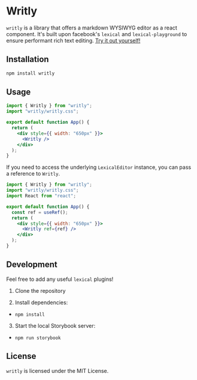 # Writly

`writly` is a library that offers a markdown WYSIWYG editor as a react component. It's built upon facebook's `lexical` and `lexical-playground` to ensure performant rich text editing. [Try it out yourself!](https://www.writ.ly)


## Installation

```bash
npm install writly
```

## Usage

```jsx
import { Writly } from "writly";
import "writly/writly.css";

export default function App() {
  return (
    <div style={{ width: "650px" }}>
      <Writly />
    </div>
  );
}
```

If you need to access the underlying `LexicalEditor` instance, you can pass a reference to `Writly`.

```jsx
import { Writly } from "writly";
import "writly/writly.css";
import React from "react";

export default function App() {
  const ref = useRef();
  return (
    <div style={{ width: "650px" }}>
      <Writly ref={ref} />
    </div>
  );
}
```

## Development

Feel free to add any useful `lexical` plugins!

1. Clone the repository

2. Install dependencies:

- `npm install`

3. Start the local Storybook server:

- `npm run storybook`

## License

`writly` is licensed under the MIT License.
